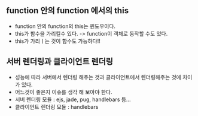 ## function 안의 function 에서의 this
- function 안의 function의 this는 윈도우이다.
- this가 함수을 가리킬수 있다. -> function이 객체로 동작할 수도 있다.
- this가 가리ㅣ는 것이 함수도 가능하다!!

## 서버 렌더링과 클라이언트 렌더링
- 성능에 따라 서버에서 렌더링 해주는 것과 클라이언트에서 렌더링해주는 것에 차이가 있다.
- 어느것이 좋은지 이슈를 생각 해 보아야 한다.
- 서버 렌더링 모듈 : ejs, jade, pug, handlebars 등...
- 클라이언트 렌더링 모듈 : handlebars
